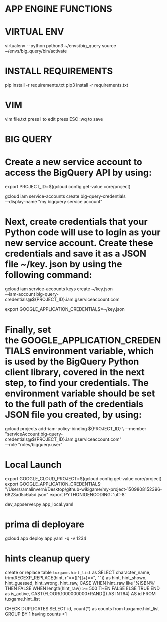 # APP ENGINE FUNCTIONS

# VIRTUAL ENV
virtualenv --python python3 ~/envs/big_query
source ~/envs/big_query/bin/activate

# INSTALL REQUIREMENTS
pip install -r requirements.txt
pip3 install -r requirements.txt

# VIM
vim file.txt
press i to edit
press ESC :wq to save

# BIG QUERY

#    Create a new service account to access the BigQuery API by using:

export PROJECT_ID=$(gcloud config get-value core/project)

gcloud iam service-accounts create big-query-credentials \
  --display-name "my bigquery service account"

#    Next, create credentials that your Python code will use to login as your new service account. Create these credentials and save it as a JSON file ~/key.   json by using the following command:

gcloud iam service-accounts keys create ~/key.json \
  --iam-account big-query-credentials@${PROJECT_ID}.iam.gserviceaccount.com

export GOOGLE_APPLICATION_CREDENTIALS=~/key.json

#   Finally, set the GOOGLE_APPLICATION_CREDENTIALS environment variable, which is used by the BigQuery Python client library, covered in the next step, to find your credentials. The environment variable should be set to the full path of the credentials JSON file you created, by using:

gcloud projects add-iam-policy-binding ${PROJECT_ID} \
  --member "serviceAccount:big-query-credentials@${PROJECT_ID}.iam.gserviceaccount.com" \
  --role "roles/bigquery.user"

#   Local Launch

export GOOGLE_CLOUD_PROJECT=$(gcloud config get-value core/project)
export GOOGLE_APPLICATION_CREDENTIALS: "/Users/amalinverni/Desktop/github-wikigame/my-project-1509808152396-6823ad5c6a5d.json"
export PYTHONIOENCODING: 'utf-8'

dev_appserver.py app_local.yaml


# prima di deployare
gcloud app deploy app.yaml -q -v 1234

# hints cleanup query

create or replace table `tuxgame.hint_list` as
SELECT 
character_name, 
trim(REGEXP_REPLACE(hint, r"\==([^)]+)\==", "")) as hint, 
hint_shown, 
hint_guessed, 
hint_wrong, 
hint_raw, 
CASE 
  WHEN hint_raw like '%ISBN%' THEN FALSE
  WHEN length(hint_raw) >= 500 THEN FALSE
  ELSE TRUE
END as is_active,
CAST(FLOOR(1000000000*RAND()) AS INT64) AS id
FROM tuxgame.hint_list

CHECK DUPLICATES
SELECT id, count(*) as counts from tuxgame.hint_list GROUP BY 1 having counts >1